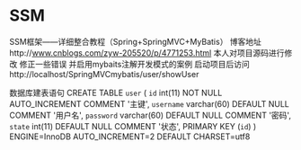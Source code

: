 # SSM
 SSM框架——详细整合教程（Spring+SpringMVC+MyBatis）
 博客地址http://www.cnblogs.com/zyw-205520/p/4771253.html
本人对项目源码进行修改 修正一些错误 并启用mybaits注解开发模式的案例
启动项目后访问http://localhost/SpringMVCmybatis/user/showUser

数据库建表语句
 CREATE TABLE `user` (
  `id` int(11) NOT NULL AUTO_INCREMENT COMMENT '主键',
  `username` varchar(60) DEFAULT NULL COMMENT '用户名',
  `password` varchar(60) DEFAULT NULL COMMENT '密码',
  `state` int(11) DEFAULT NULL COMMENT '状态',
  PRIMARY KEY (`id`)
) ENGINE=InnoDB AUTO_INCREMENT=2 DEFAULT CHARSET=utf8